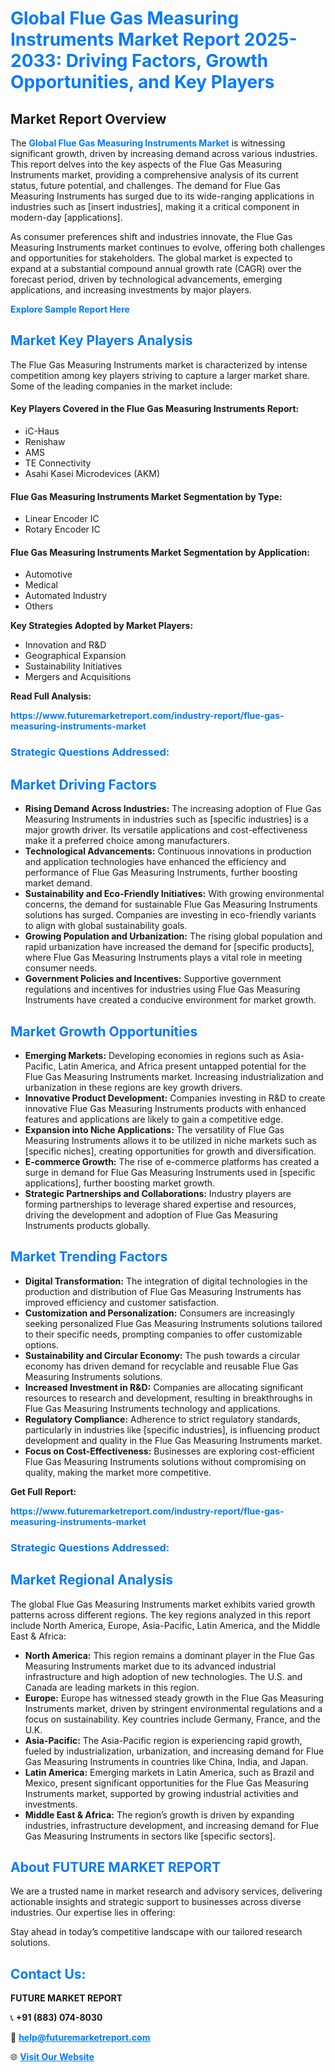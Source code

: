 <h1 style="color: #007BFF;">Global Flue Gas Measuring Instruments Market Report 2025-2033: Driving Factors, Growth Opportunities, and Key Players</h1>

<section id="overview">
<h2>Market Report Overview</h2>
<p>The <a href="https://www.futuremarketreport.com/industry-report/flue-gas-measuring-instruments-market" style="color: #007BFF; text-decoration: none;"><strong>Global Flue Gas Measuring Instruments Market</strong></a> is witnessing significant growth, driven by increasing demand across various industries. This report delves into the key aspects of the Flue Gas Measuring Instruments market, providing a comprehensive analysis of its current status, future potential, and challenges. The demand for Flue Gas Measuring Instruments has surged due to its wide-ranging applications in industries such as [insert industries], making it a critical component in modern-day [applications].</p>
<p>As consumer preferences shift and industries innovate, the Flue Gas Measuring Instruments market continues to evolve, offering both challenges and opportunities for stakeholders. The global market is expected to expand at a substantial compound annual growth rate (CAGR) over the forecast period, driven by technological advancements, emerging applications, and increasing investments by major players.</p>
</section>

<section id="overview">
<p><a href="https://www.futuremarketreport.com/request-sample/reportId=31821" style="color: #007BFF; text-decoration: none;"><strong>Explore Sample Report Here</strong></a></p>
</section>

<section id="key-players">
<h2 style="color: #007BFF;">Market Key Players Analysis</h2>
<p>The Flue Gas Measuring Instruments market is characterized by intense competition among key players striving to capture a larger market share. Some of the leading companies in the market include:</p>
<h4>Key Players Covered in the Flue Gas Measuring Instruments Report:</h4>
<ul><li>iC-Haus</li><li>Renishaw</li><li>AMS</li><li>TE Connectivity</li><li>Asahi Kasei Microdevices (AKM)</li></ul>
<h4>Flue Gas Measuring Instruments Market Segmentation by Type:</h4>
<ul><li>Linear Encoder IC</li><li>Rotary Encoder IC</li></ul>

<h4>Flue Gas Measuring Instruments Market Segmentation by Application:</h4>
<ul><li>Automotive</li><li>Medical</li><li>Automated Industry</li><li>Others</li></ul>
<p><strong>Key Strategies Adopted by Market Players:</strong></p>
<ul>
<li>Innovation and R&D</li>
<li>Geographical Expansion</li>
<li>Sustainability Initiatives</li>
<li>Mergers and Acquisitions</li>
</ul>
</section>

<section>
<p><strong>Read Full Analysis: </strong></p><a href="https://www.futuremarketreport.com/industry-report/flue-gas-measuring-instruments-market" style="color: #007BFF; text-decoration: none;"><strong>https://www.futuremarketreport.com/industry-report/flue-gas-measuring-instruments-market</strong></a>
<h3 style="color: #007BFF;">Strategic Questions Addressed:</h3>
</section>

<section id="driving-factors">
<h2 style="color: #007BFF;">Market Driving Factors</h2>
<ul>
<li><strong>Rising Demand Across Industries:</strong> The increasing adoption of Flue Gas Measuring Instruments in industries such as [specific industries] is a major growth driver. Its versatile applications and cost-effectiveness make it a preferred choice among manufacturers.</li>
<li><strong>Technological Advancements:</strong> Continuous innovations in production and application technologies have enhanced the efficiency and performance of Flue Gas Measuring Instruments, further boosting market demand.</li>
<li><strong>Sustainability and Eco-Friendly Initiatives:</strong> With growing environmental concerns, the demand for sustainable Flue Gas Measuring Instruments solutions has surged. Companies are investing in eco-friendly variants to align with global sustainability goals.</li>
<li><strong>Growing Population and Urbanization:</strong> The rising global population and rapid urbanization have increased the demand for [specific products], where Flue Gas Measuring Instruments plays a vital role in meeting consumer needs.</li>
<li><strong>Government Policies and Incentives:</strong> Supportive government regulations and incentives for industries using Flue Gas Measuring Instruments have created a conducive environment for market growth.</li>
</ul>
</section>

<section id="growth-opportunities">
<h2 style="color: #007BFF;">Market Growth Opportunities</h2>
<ul>
<li><strong>Emerging Markets:</strong> Developing economies in regions such as Asia-Pacific, Latin America, and Africa present untapped potential for the Flue Gas Measuring Instruments market. Increasing industrialization and urbanization in these regions are key growth drivers.</li>
<li><strong>Innovative Product Development:</strong> Companies investing in R&D to create innovative Flue Gas Measuring Instruments products with enhanced features and applications are likely to gain a competitive edge.</li>
<li><strong>Expansion into Niche Applications:</strong> The versatility of Flue Gas Measuring Instruments allows it to be utilized in niche markets such as [specific niches], creating opportunities for growth and diversification.</li>
<li><strong>E-commerce Growth:</strong> The rise of e-commerce platforms has created a surge in demand for Flue Gas Measuring Instruments used in [specific applications], further boosting market growth.</li>
<li><strong>Strategic Partnerships and Collaborations:</strong> Industry players are forming partnerships to leverage shared expertise and resources, driving the development and adoption of Flue Gas Measuring Instruments products globally.</li>
</ul>
</section>

<section id="trending-factors">
<h2 style="color: #007BFF;">Market Trending Factors</h2>
<ul>
<li><strong>Digital Transformation:</strong> The integration of digital technologies in the production and distribution of Flue Gas Measuring Instruments has improved efficiency and customer satisfaction.</li>
<li><strong>Customization and Personalization:</strong> Consumers are increasingly seeking personalized Flue Gas Measuring Instruments solutions tailored to their specific needs, prompting companies to offer customizable options.</li>
<li><strong>Sustainability and Circular Economy:</strong> The push towards a circular economy has driven demand for recyclable and reusable Flue Gas Measuring Instruments solutions.</li>
<li><strong>Increased Investment in R&D:</strong> Companies are allocating significant resources to research and development, resulting in breakthroughs in Flue Gas Measuring Instruments technology and applications.</li>
<li><strong>Regulatory Compliance:</strong> Adherence to strict regulatory standards, particularly in industries like [specific industries], is influencing product development and quality in the Flue Gas Measuring Instruments market.</li>
<li><strong>Focus on Cost-Effectiveness:</strong> Businesses are exploring cost-efficient Flue Gas Measuring Instruments solutions without compromising on quality, making the market more competitive.</li>
</ul>
</section>

<section>
<p><strong>Get Full Report: </strong></p><a href="https://www.futuremarketreport.com/industry-report/flue-gas-measuring-instruments-market" style="color: #007BFF; text-decoration: none;"><strong>https://www.futuremarketreport.com/industry-report/flue-gas-measuring-instruments-market</strong></a>
<h3 style="color: #007BFF;">Strategic Questions Addressed:</h3>
</section>


<section id="regional-analysis">
<h2 style="color: #007BFF;">Market Regional Analysis</h2>
<p>The global Flue Gas Measuring Instruments market exhibits varied growth patterns across different regions. The key regions analyzed in this report include North America, Europe, Asia-Pacific, Latin America, and the Middle East & Africa:</p>
<ul>
<li><strong>North America:</strong> This region remains a dominant player in the Flue Gas Measuring Instruments market due to its advanced industrial infrastructure and high adoption of new technologies. The U.S. and Canada are leading markets in this region.</li>
<li><strong>Europe:</strong> Europe has witnessed steady growth in the Flue Gas Measuring Instruments market, driven by stringent environmental regulations and a focus on sustainability. Key countries include Germany, France, and the U.K.</li>
<li><strong>Asia-Pacific:</strong> The Asia-Pacific region is experiencing rapid growth, fueled by industrialization, urbanization, and increasing demand for Flue Gas Measuring Instruments in countries like China, India, and Japan.</li>
<li><strong>Latin America:</strong> Emerging markets in Latin America, such as Brazil and Mexico, present significant opportunities for the Flue Gas Measuring Instruments market, supported by growing industrial activities and investments.</li>
<li><strong>Middle East & Africa:</strong> The region’s growth is driven by expanding industries, infrastructure development, and increasing demand for Flue Gas Measuring Instruments in sectors like [specific sectors].</li>
</ul>
</section>

<footer>
<h2 style="color: #007BFF;">About FUTURE MARKET REPORT</h2>
<p>We are a trusted name in market research and advisory services, delivering actionable insights and strategic support to businesses across diverse industries. Our expertise lies in offering:</p>

<p>Stay ahead in today’s competitive landscape with our tailored research solutions.</p>

<h2 style="color: #007BFF;">Contact Us:</h2>
<p><strong>FUTURE MARKET REPORT</strong></p>
<p>📞 <strong>+91 (883) 074-8030</strong></p>
<p>📧 <strong><a href="mailto:help@futuremarketreport.com" style="color: #007BFF;">help@futuremarketreport.com</a></strong></p>
<p>🌐 <strong><a href="https://www.futuremarketreport.com/" style="color: #007BFF;">Visit Our Website</a></strong></p>
</footer>